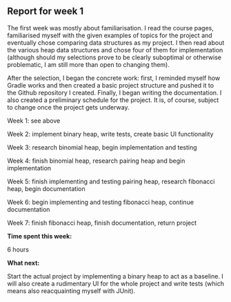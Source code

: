 ## Report for week 1

The first week was mostly about familiarisation. I read the course pages, familiarised myself with the given examples of topics for the project and eventually chose comparing data structures as my project. I then read about the various heap data structures and chose four of them for implementation (although should my selections prove to be clearly suboptimal or otherwise problematic, I am still more than open to changing them).

After the selection, I began the concrete work: first, I reminded myself how Gradle works and then created a basic project structure and pushed it to the Github repository I created. Finally, I began writing the documentation. I also created a preliminary schedule for the project. It is, of course, subject to change once the project gets underway.

Week 1: see above

Week 2: implement binary heap, write tests, create basic UI functionality

Week 3: research binomial heap, begin implementation and testing

Week 4: finish binomial heap, research pairing heap and begin implementation

Week 5: finish implementing and testing pairing heap, research fibonacci heap, begin documentation

Week 6: begin implementing and testing fibonacci heap, continue documentation

Week 7: finish fibonacci heap, finish documentation, return project

__Time spent this week:__

6 hours

__What next:__

Start the actual project by implementing a binary heap to act as a baseline. I will also create a rudimentary UI for the whole project and write tests (which means also reacquainting myself with JUnit).

